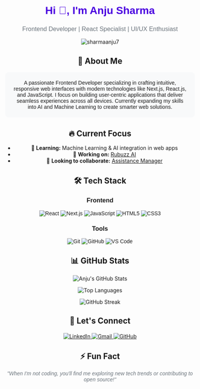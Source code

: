 <h1 align="center" style="font-family: 'Poppins', sans-serif; font-weight: 700; color: #4a00e0;">Hi 👋, I'm Anju Sharma</h1>
<h3 align="center" style="font-family: 'Poppins', sans-serif; font-weight: 400; color: #6c757d;">Frontend Developer | React Specialist | UI/UX Enthusiast</h3>

<!-- Animated Developer Illustration -->
<div align="center">
  <img src="https://user-images.githubusercontent.com/74038190/221352975-94759904-aa4c-4032-a8ab-b546efb9c478.gif" alt="sharmaanju7" />

## 🚀 About Me

<p style="font-family: 'Poppins', sans-serif; font-weight: 300; background: #f8f9fa; padding: 20px; border-radius: 10px;">
  A passionate Frontend Developer specializing in crafting intuitive, responsive web interfaces with modern technologies like Next.js, React.js, and JavaScript. I focus on building user-centric applications that deliver seamless experiences across all devices. Currently expanding my skills into AI and Machine Learning to create smarter web solutions.
</p>

## 🔥 Current Focus

- 🌱 **Learning:** Machine Learning & AI integration in web apps
- 🔭 **Working on:** [Rubuzz AI](https://github.com/sharmaanju7/rubuzz-ai)
- 👯 **Looking to collaborate:** [Assistance Manager](https://github.com/sharmaanju7/assistance-manager)

## 🛠 Tech Stack

<div align="center" style="font-family: 'Poppins', sans-serif;">
  
  ### Frontend
  <div>
    <img src="https://img.shields.io/badge/React-20232A?style=for-the-badge&logo=react&logoColor=61DAFB" alt="React">
    <img src="https://img.shields.io/badge/Next.js-000000?style=for-the-badge&logo=next.js&logoColor=white" alt="Next.js">
    <img src="https://img.shields.io/badge/JavaScript-F7DF1E?style=for-the-badge&logo=javascript&logoColor=black" alt="JavaScript">
    <img src="https://img.shields.io/badge/HTML5-E34F26?style=for-the-badge&logo=html5&logoColor=white" alt="HTML5">
    <img src="https://img.shields.io/badge/CSS3-1572B6?style=for-the-badge&logo=css3&logoColor=white" alt="CSS3">
  </div>
  
  ### Tools
  <div>
    <img src="https://img.shields.io/badge/Git-F05032?style=for-the-badge&logo=git&logoColor=white" alt="Git">
    <img src="https://img.shields.io/badge/GitHub-100000?style=for-the-badge&logo=github&logoColor=white" alt="GitHub">
    <img src="https://img.shields.io/badge/VS_Code-0078D4?style=for-the-badge&logo=visual%20studio%20code&logoColor=white" alt="VS Code">
  </div>
</div>

## 📊 GitHub Stats

<div align="center">
  
  ![Anju's GitHub Stats](https://github-readme-stats.vercel.app/api?username=sharmaanju7&show_icons=true&theme=radical&hide_border=true&count_private=true&include_all_commits=true)
  
  ![Top Languages](https://github-readme-stats.vercel.app/api/top-langs/?username=sharmaanju7&layout=compact&theme=radical&hide_border=true)
  
  ![GitHub Streak](https://github-readme-streak-stats.herokuapp.com/?user=sharmaanju7&theme=radical&hide_border=true)
</div>

## 🤝 Let's Connect

<div align="center" style="margin-top: 20px;">
  <a href="https://www.linkedin.com/in/anju-sharma-067720200/" target="_blank">
    <img src="https://img.shields.io/badge/LinkedIn-0077B5?style=for-the-badge&logo=linkedin&logoColor=white" alt="LinkedIn">
  </a>
  <a href="mailto:anju79090@gmail.com">
    <img src="https://img.shields.io/badge/Gmail-D14836?style=for-the-badge&logo=gmail&logoColor=white" alt="Gmail">
  </a>
  <a href="https://github.com/sharmaanju7">
    <img src="https://img.shields.io/badge/GitHub-100000?style=for-the-badge&logo=github&logoColor=white" alt="GitHub">
  </a>
</div>

## ⚡ Fun Fact

<p align="center" style="font-family: 'Poppins', sans-serif; font-style: italic; color: #6c757d;">
  "When I'm not coding, you'll find me exploring new tech trends or contributing to open source!"
</p>
